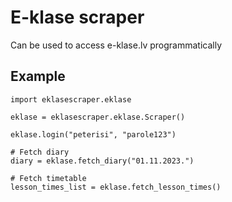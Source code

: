 # E-klase scraper

Can be used to access e-klase.lv programmatically

## Example

    import eklasescraper.eklase

    eklase = eklasescraper.eklase.Scraper()

    eklase.login("peterisi", "parole123")

    # Fetch diary
    diary = eklase.fetch_diary("01.11.2023.")

    # Fetch timetable
    lesson_times_list = eklase.fetch_lesson_times()
